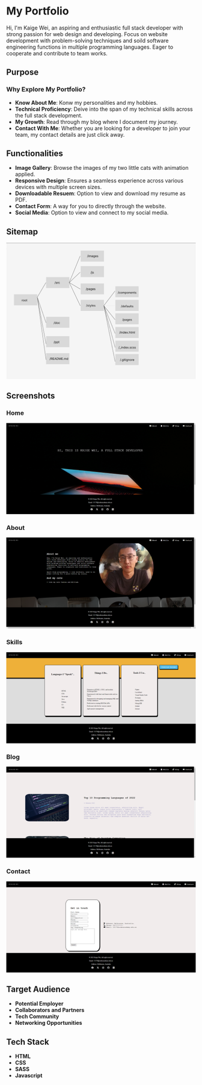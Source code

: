 # My Portfolio
Hi, I'm Kaige Wei, an aspiring and enthusiastic full stack developer with strong passion for web design and developing. Focus on website development with problem-solving techniques and soild software engineering functions in multiple programming languages. Eager to cooperate and contribute to team works.

## Purpose
### Why Explore My Portfolio?
* __Know About Me__: Konw my personalities and my hobbies.
* __Technical Proficiency__: Deive into the span of my technical skills across the full stack development. 
* __My Growth__: Read through my blog where I document my journey.
* __Contact With Me__: Whether you are looking for a developer to join your team, my contact details are just click away.

## Functionalities
* __Image Gallery__: Browse the images of my two little cats with animation applied.
* __Responsive Design__: Ensures a seamless experience across various devices with multiple screen sizes.
* __Downloadable Resuem__: Option to view and download my resume as PDF.
* __Contact Form__: A way for you to directly through the website.
* __Social Media__: Option to view and connect to my social media.

## Sitemap
![Sitemap](./docs/sitemap.png "Sitemap")

## Screenshots
### Home
![Home](./docs/home.png "Home")

### About
![About](./docs/about.png "About")

### Skills
![Skills](./docs/skills.png "Skills")

### Blog
![Blog](./docs/blog.png "Blog")

### Contact
![Contact](./docs/contact.png "Contact")

## Target Audience
* __Potential Employer__
* __Collaborators and Partners__
* __Tech Community__
* __Networking Opportunities__

## Tech Stack
* __HTML__
* __CSS__
* __SASS__
* __Javascript__